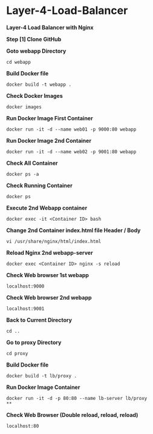 # Layer-4-Load-Balancer
**Layer-4 Load Balancer with Nginx**

**Step [1] Clone GitHub**

**Goto webapp Directory**
    
    cd webapp
    
**Build Docker file**

    docker build -t webapp .

**Check Docker Images**
    
    docker images
    
**Run Docker Image First Container**

    docker run -it -d --name web01 -p 9000:80 webapp
    
**Run Docker Image 2nd Container**

    docker run -it -d --name web02 -p 9001:80 webapp
    
**Check All Container**

    docker ps -a
    
**Check Running Container**

    docker ps

**Execute 2nd Webapp container**

    docker exec -it <Container ID> bash

**Change 2nd Container index.html file Header / Body**

    vi /usr/share/nginx/html/index.html
    
**Reload Nginx 2nd webapp-server** 
 
    docker exec <Container ID> nginx -s reload
    
**Check Web browser 1st webapp**

    localhost:9000

**Check Web browser 2nd webapp**

    localhost:9001
    
**Back to Current Directory**    

    cd ..
    
**Go to proxy Directory**

    cd proxy
    
**Build Docker file**

    docker build -t lb/proxy .

**Run Docker Image Container**

    docker run -it -d -p 80:80 --name lb-server lb/proxy
    **
**Check Web Browser (Double reload, reload, reload)**

    localhost:80
